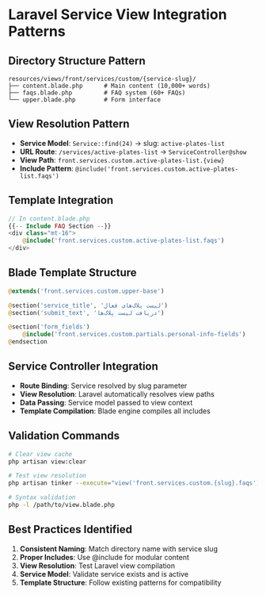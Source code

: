 # Laravel Service View Integration Patterns

## Directory Structure Pattern
```
resources/views/front/services/custom/{service-slug}/
├── content.blade.php      # Main content (10,000+ words)
├── faqs.blade.php         # FAQ system (60+ FAQs)
└── upper.blade.php        # Form interface
```

## View Resolution Pattern
- **Service Model**: `Service::find(24)` → slug: `active-plates-list`
- **URL Route**: `/services/active-plates-list` → `ServiceController@show`
- **View Path**: `front.services.custom.active-plates-list.{view}`
- **Include Pattern**: `@include('front.services.custom.active-plates-list.faqs')`

## Template Integration
```php
// In content.blade.php
{{-- Include FAQ Section --}}
<div class="mt-16">
    @include('front.services.custom.active-plates-list.faqs')
</div>
```

## Blade Template Structure
```php
@extends('front.services.custom.upper-base')

@section('service_title', 'لیست پلاک‌های فعال')
@section('submit_text', 'دریافت لیست پلاک‌ها')

@section('form_fields')
    @include('front.services.custom.partials.personal-info-fields')
@endsection
```

## Service Controller Integration
- **Route Binding**: Service resolved by slug parameter
- **View Resolution**: Laravel automatically resolves view paths
- **Data Passing**: Service model passed to view context
- **Template Compilation**: Blade engine compiles all includes

## Validation Commands
```bash
# Clear view cache
php artisan view:clear

# Test view resolution
php artisan tinker --execute="view('front.services.custom.{slug}.faqs')"

# Syntax validation
php -l /path/to/view.blade.php
```

## Best Practices Identified
1. **Consistent Naming**: Match directory name with service slug
2. **Proper Includes**: Use @include for modular content
3. **View Resolution**: Test Laravel view compilation
4. **Service Model**: Validate service exists and is active
5. **Template Structure**: Follow existing patterns for compatibility
